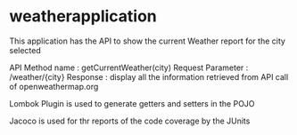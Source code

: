 # weatherapplication

This application has the API to show the current Weather report for the city selected

API Method name : getCurrentWeather(city)
Request Parameter : /weather/{city}
Response : display all the information retrieved from API call of openweathermap.org


Lombok Plugin is used to generate getters and setters in the POJO

Jacoco is used for thr reports of the code coverage by the JUnits




